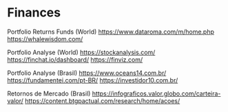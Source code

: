 # Finances

Portfolio Returns Funds (World)
https://www.dataroma.com/m/home.php
https://whalewisdom.com/

Portfolio Analyse (World)
https://stockanalysis.com/
https://finchat.io/dashboard/
https://finviz.com/

Portfolio Analyse (Brasil)
https://www.oceans14.com.br/
https://fundamentei.com/pt-BR/
https://investidor10.com.br/

Retornos de Mercado (Brasil)
https://infograficos.valor.globo.com/carteira-valor/
https://content.btgpactual.com/research/home/acoes/
